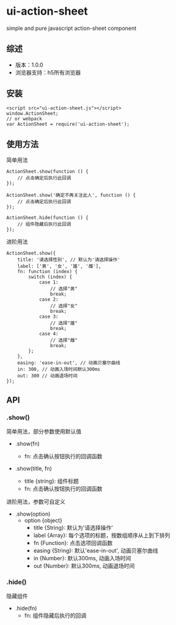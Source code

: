 # ui-action-sheet
simple and pure javascript action-sheet component
## 综述

* 版本：1.0.0
* 浏览器支持：h5所有浏览器

## 安装

```
<script src="ui-action-sheet.js"></script>
window.ActionSheet;
// or webpack
var ActionSheet = require('ui-action-sheet');
```

## 使用方法

简单用法

```
ActionSheet.show(function () {
    // 点击确定后执行此回调
});

ActionSheet.show('确定不再关注此人', function () {
    // 点击确定后执行此回调
});

ActionSheet.hide(function () {
    // 组件隐藏后执行此回调
});

```

进阶用法

```
ActionSheet.show({
    title: '请选择性别', // 默认为'请选择操作'
    label: ['男', '女', '雄', '雌'],
    fn: function (index) {
        switch (index) {
            case 1:
                // 选择"男"
                break;
            case 2:
                // 选择"女"
                break;
            case 3:
                // 选择"雄"
                break;
            case 4:
                // 选择"雌"
                break;
        };
    },
    easing: 'ease-in-out', // 动画贝塞尔曲线
    in: 300, // 动画入场时间默认300ms
    out: 300 // 动画退场时间
});
```


## API

### .show()

简单用法，部分参数使用默认值

* .show(fn)
    * fn: 点击确认按钮执行的回调函数

* .show(title, fn)
    * title {string}: 组件标题
    * fn: 点击确认按钮执行的回调函数

进阶用法，参数可自定义

* .show(option)
    * option {object}
        * title {String}: 默认为'请选择操作'
        * label {Array}: 每个选项的标题，按数组顺序从上到下排列
        * fn {Function}: 点击选项回调函数
        * easing {String}: 默认'ease-in-out', 动画贝塞尔曲线
        * in {Number}: 默认300ms, 动画入场时间
        * out {Number}: 默认300ms, 动画退场时间

### .hide()

隐藏组件

* .hide(fn)
    * fn: 组件隐藏后执行的回调
